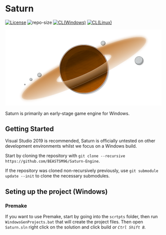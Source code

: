 # Saturn
[![License](https://img.shields.io/badge/license-MIT-green.svg)](https://github.com/BEASTSM96/Saturn-Engine/blob/master/LICENSE) 
![repo-size](https://img.shields.io/github/repo-size/BEASTSM96/Saturn-Engine) 
[![CL(Windows)](https://github.com/BEASTSM96/Saturn-Engine/actions/workflows/Windows.yml/badge.svg)](https://github.com/BEASTSM96/Saturn-Engine/actions/workflows/Windows.yml)
[![CL(Linux)](https://github.com/BEASTSM96/Saturn-Engine/actions/workflows/Linux.yml/badge.svg)](https://github.com/BEASTSM96/Saturn-Engine/actions/workflows/Linux.yml)

![SaturnLogo](/Titan/assets/Icons/SaturnLogov1.png?raw=true "SaturnLogov1")

Saturn is primarily an early-stage game engine for Windows.

## Getting Started
Visual Studio 2019 is recommended, Saturn is officially untested on other development environments whilst we focus on a Windows build.

Start by cloning the repository with `git clone --recursive https://github.com/BEASTSM96/Saturn-Engine`.

If the repository was cloned non-recursively previously, use `git submodule update --init` to clone the necessary submodules.

## Seting up the project (Windows)

### Premake

If you want to use Premake, start by going into the `scrtpts` folder, then run `WindowsGenProjects.bat` that will create the project files.
Then open `Saturn.sln` right click on the solution and click build *or `Ctrl Shift B`.*